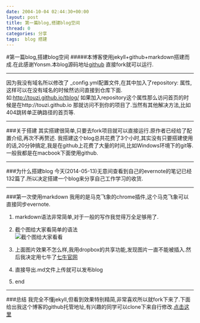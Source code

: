 ```yaml
---
date: 2004-10-04 02:44:30+00:00
layout: post
title: 第一篇blog,搭建blog空间
thread: 0
categories: 分享
tags:  blog 搭建
---
```

#第一篇blog,搭建blog空间
#####本博客使用jekyll+github+markdown搭建而成.在此感谢Yonsm.本blog源码地址[github](https://github.com/touzi/tblog) 直接fork就可以运行.
***
因为我没有域名所以修改了 _config.yml配置文件,在其中加入了repository: 属性,这样可以在没有域名的时候然访问直接到仓库下面.如:http://touzi.github.io/tblog/ 如果加入repository这个属性那么访问首页的时候是在http://touzi.github.io 那就访问不到你的项目了.当然有其他解决方法,比如404跳转单正确路径的首页等.
***
###关于搭建
其实搭建很简单,只要去fork项目就可以直接运行.原作者已经给了配置介绍,再次不再赘述.
我搭建这个blog总共花费了3个小时,其实没有只要搭建使用的话,20分钟搞定,我是在github上花费了大量的时间,比如Windows环境下的git等.一般我都是在macbook下面使用github.
***
###为什么搭建blog
今天(2014-05-13)无意间查看到自己的evernote的笔记已经132篇了.所以决定搭建一个blog来分享自己工作学习的收货.
***
###第一次使用markdown
我用的是马克飞象的chrome插件,这个马克飞象可以直接同步evernote.

1. markdown语法非常简单,对于一般的写作我觉得万全足够用了.

2. 截个图给大家看简单的语法  
 ![截个图给大家看看](http://tblogmarkdown.qiniudn.com/20140513165053.jpg)

3. 上面图片效果不怎么样,我用dropbox的共享功能,发现图片一直不能被插入.然后我决定用七牛了[七牛官网](https://portal.qiniu.com/signup?code=3ll21nl4v4hua)

4. 直接导出.md文件上传就可以发布blog

5. end

***
###总结
我完全不懂jekyll,但看到效果特别精简,非常喜欢所以就fork下来了.下面给出我这个博客的github托管地址,有兴趣的同学可以clone下来自行修改.[点击这里](https://github.com/touzi/tblog) 
